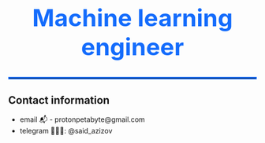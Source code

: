 <h1 style="font-size: 48px; text-align: center; color: rgb(20,108,252);">
Machine learning engineer
</h1>

<hr style="border: 2px solid rgb(20,108,252);">
<h2>Contact information</h2>
<ul>
    <li>email 📬 - protonpetabyte@gmail.com</li>
    <li>telegram 👨🏻‍💻: @said_azizov</li>
</ul>
    
